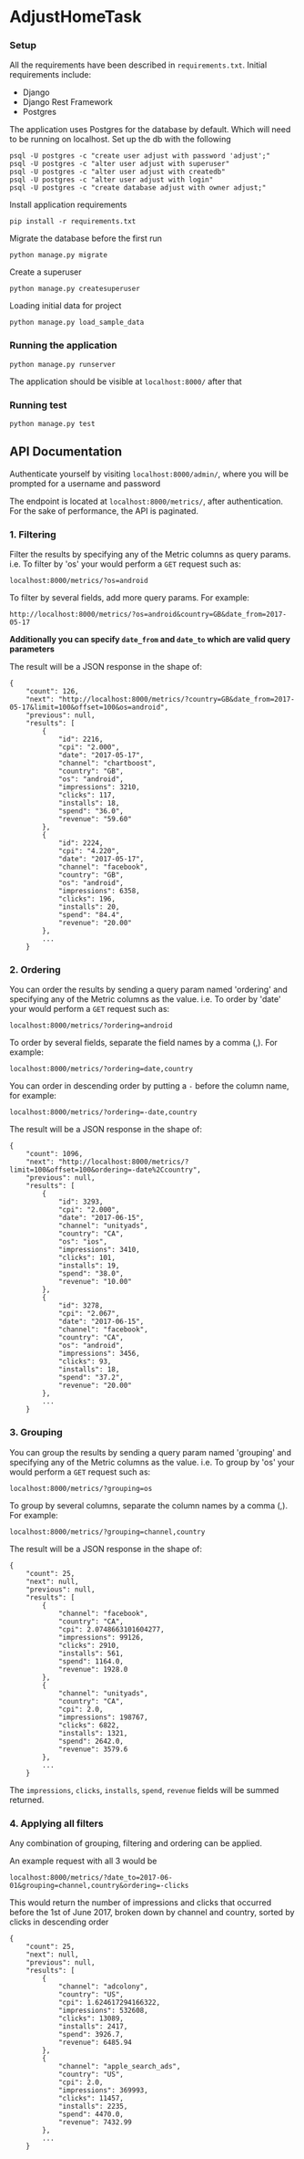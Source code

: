 # AdjustHomeTask

### Setup


All the requirements have been described in `requirements.txt`. Initial requirements include:

- Django
- Django Rest Framework
- Postgres

The application uses Postgres for the database by default. Which will need to be running on localhost. Set up the db with the following

    psql -U postgres -c "create user adjust with password 'adjust';"
    psql -U postgres -c "alter user adjust with superuser"
    psql -U postgres -c "alter user adjust with createdb"
    psql -U postgres -c "alter user adjust with login"
    psql -U postgres -c "create database adjust with owner adjust;"

Install application requirements

    pip install -r requirements.txt
    
    
Migrate the database before the first run

    python manage.py migrate

Create a superuser

    python manage.py createsuperuser

Loading initial data for project

    python manage.py load_sample_data

### Running the application

    python manage.py runserver
    
The application should be visible at `localhost:8000/` after that


### Running test

    python manage.py test


## API Documentation

Authenticate yourself by visiting `localhost:8000/admin/`, where you will be prompted for a username and password

The endpoint is located at `localhost:8000/metrics/`, after authentication.
For the sake of performance, the API is paginated.

### 1. Filtering

Filter the results by specifying any of the Metric columns as query params. i.e. To filter by 'os' your would perform a `GET` request such as:
    
    localhost:8000/metrics/?os=android
    
To filter by several fields, add more query params. For example:

    http://localhost:8000/metrics/?os=android&country=GB&date_from=2017-05-17
    

**Additionally you can specify `date_from` and `date_to` which are valid query parameters**
  
The result will be a JSON response in the shape of:

```
{
    "count": 126,
    "next": "http://localhost:8000/metrics/?country=GB&date_from=2017-05-17&limit=100&offset=100&os=android",
    "previous": null,
    "results": [
        {
            "id": 2216,
            "cpi": "2.000",
            "date": "2017-05-17",
            "channel": "chartboost",
            "country": "GB",
            "os": "android",
            "impressions": 3210,
            "clicks": 117,
            "installs": 18,
            "spend": "36.0",
            "revenue": "59.60"
        },
        {
            "id": 2224,
            "cpi": "4.220",
            "date": "2017-05-17",
            "channel": "facebook",
            "country": "GB",
            "os": "android",
            "impressions": 6358,
            "clicks": 196,
            "installs": 20,
            "spend": "84.4",
            "revenue": "20.00"
        },
        ...
    }

```


### 2. Ordering

You can order the results by sending a query param named 'ordering' and specifying any of the Metric columns as the value. i.e. To order by 'date' your would perform a `GET` request such as:
    
    localhost:8000/metrics/?ordering=android
    
To order by several fields, separate the field names by a comma (,). For example:

    localhost:8000/metrics/?ordering=date,country
    
You can order in descending order by putting a `-` before the column name, for example:

    localhost:8000/metrics/?ordering=-date,country

The result will be a JSON response in the shape of:

```
{
    "count": 1096,
    "next": "http://localhost:8000/metrics/?limit=100&offset=100&ordering=-date%2Ccountry",
    "previous": null,
    "results": [
        {
            "id": 3293,
            "cpi": "2.000",
            "date": "2017-06-15",
            "channel": "unityads",
            "country": "CA",
            "os": "ios",
            "impressions": 3410,
            "clicks": 101,
            "installs": 19,
            "spend": "38.0",
            "revenue": "10.00"
        },
        {
            "id": 3278,
            "cpi": "2.067",
            "date": "2017-06-15",
            "channel": "facebook",
            "country": "CA",
            "os": "android",
            "impressions": 3456,
            "clicks": 93,
            "installs": 18,
            "spend": "37.2",
            "revenue": "20.00"
        },
        ...
    }

```

### 3. Grouping

You can group the results by sending a query param named 'grouping' and specifying any of the Metric columns as the value. i.e. To group by 'os' your would perform a `GET` request such as:
    
    localhost:8000/metrics/?grouping=os
    
To group by several columns, separate the column names by a comma (,). For example:

    localhost:8000/metrics/?grouping=channel,country

The result will be a JSON response in the shape of:  
    
```
{
    "count": 25,
    "next": null,
    "previous": null,
    "results": [
        {
            "channel": "facebook",
            "country": "CA",
            "cpi": 2.0748663101604277,
            "impressions": 99126,
            "clicks": 2910,
            "installs": 561,
            "spend": 1164.0,
            "revenue": 1928.0
        },
        {
            "channel": "unityads",
            "country": "CA",
            "cpi": 2.0,
            "impressions": 198767,
            "clicks": 6822,
            "installs": 1321,
            "spend": 2642.0,
            "revenue": 3579.6
        },
        ...
    }

```

The `impressions`, `clicks`, `installs`, `spend`, `revenue` fields will be summed returned.


### 4. Applying all filters

Any combination of grouping, filtering and ordering can be applied.

An example request with all 3 would be 

    localhost:8000/metrics/?date_to=2017-06-01&grouping=channel,country&ordering=-clicks
    
This would return the number of impressions and clicks that occurred before the 1st of June 2017, broken down by channel and country, sorted by clicks in descending order

```
{
    "count": 25,
    "next": null,
    "previous": null,
    "results": [
        {
            "channel": "adcolony",
            "country": "US",
            "cpi": 1.624617294166322,
            "impressions": 532608,
            "clicks": 13089,
            "installs": 2417,
            "spend": 3926.7,
            "revenue": 6485.94
        },
        {
            "channel": "apple_search_ads",
            "country": "US",
            "cpi": 2.0,
            "impressions": 369993,
            "clicks": 11457,
            "installs": 2235,
            "spend": 4470.0,
            "revenue": 7432.99
        },
        ...
    }

```
